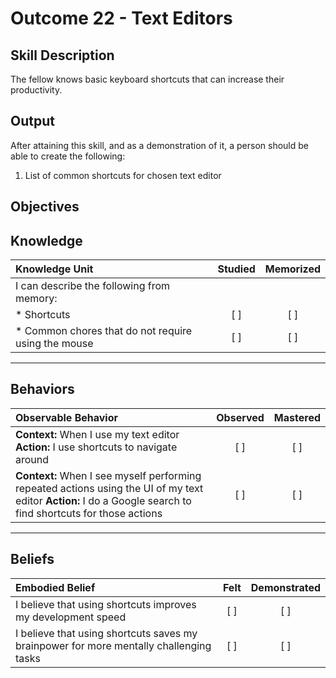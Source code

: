 # Outcome 22 - Text Editors

**Skill Description**
----------
The fellow knows basic keyboard shortcuts that can increase their productivity.

**Output**
----------
After attaining this skill, and as a demonstration of it, a person should be able to create the following:

1. List of common shortcuts for chosen text editor


**Objectives**
----------
## **Knowledge**


| Knowledge Unit   |      Studied      | Memorized |
|:-------------|:------------------:|:--------:|
| I can describe the following from memory: | | |
| * Shortcuts | [ ] | [ ]  |
| * Common chores that do not require using the mouse     | [ ] | [ ]  |


----------


## **Behaviors**

| Observable Behavior   |      Observed      | Mastered |
|:-------------|:------------------:|:--------:|
| **Context:** When I use my text editor **Action:** I use shortcuts to navigate around | [ ] | [ ]  |
| **Context:** When I see myself performing repeated actions using the UI of my text editor **Action:** I do a Google search to find shortcuts for those actions | [ ] | [ ]  |



----------


## **Beliefs**


| Embodied Belief   |      Felt      | Demonstrated |
|:-------------|:------------------:|:--------:|
| I believe that using shortcuts improves my development speed | [ ] | [ ]  |
| I believe that using shortcuts saves my brainpower for more mentally challenging tasks | [ ] | [ ]  |

